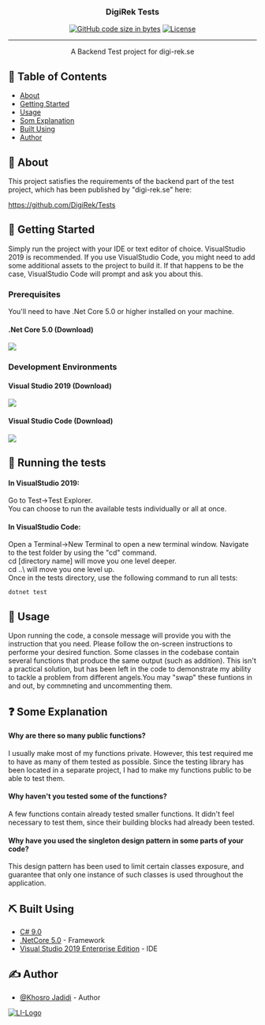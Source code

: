 <h3 align="center">DigiRek Tests</h3>

<div align="center">

[![GitHub code size in bytes](https://img.shields.io/github/languages/code-size/KhosroJadidi/DigiRek-Tests)]()
[![License](https://img.shields.io/badge/license-MIT-blue.svg)](/LICENSE)

</div>

---

<p align="center"> A Backend Test project for digi-rek.se
    <br> 
</p>

## 📝 Table of Contents

- [About](#about)
- [Getting Started](#getting_started)
- [Usage](#usage)
- [Som Explanation](#som-explanation)
- [Built Using](#built_using)
- [Author](#authors)

## 🧐 About <a name = "about"></a>

This project satisfies the requirements of the backend part of the test project, which has been published by "digi-rek.se" here:

https://github.com/DigiRek/Tests

## 🏁 Getting Started <a name = "getting_started"></a>

Simply run the project with your IDE or text editor of choice. VisualStudio 2019 is recommended. If you use VisualStudio Code, you might need to add some additional assets to the project to build it. If that happens to be the case, VisualStudio Code will prompt and ask you about this.

### Prerequisites

You'll need to have .Net Core 5.0 or higher installed on your machine.

<h4>.Net Core 5.0 (Download)</h4>
<a href="https://dotnet.microsoft.com/download">
    <img src="https://doggy8088.gallerycdn.vsassets.io/extensions/doggy8088/netcore-extension-pack/1.4.0/1599926502705/Microsoft.VisualStudio.Services.Icons.Default"></img>
</a>

### Development Environments

<div>
    <h4>Visual Studio 2019 (Download)</h4>
    <a href="https://visualstudio.microsoft.com/vs/features/net-development/">
        <img src="https://www.softexia.com/wp-content/uploads/2019/03/Visual_Studio_logo.png"></img>
    </a>
</div>
<div>
    <h4>Visual Studio Code (Download)</h4>
    <a href="https://code.visualstudio.com/">
        <img src="https://laumania.net/wp-content/uploads/vscode_256x256.png"></img>
    </a>
</div>

## 🔧 Running the tests <a name = "tests"></a>

<h4>In VisualStudio 2019:</h4>
Go to Test->Test Explorer.<br>
You can choose to run the available tests individually or all at once.

<h4>In VisualStudio Code:</h4>
Open a Terminal->New Terminal to open a new terminal window.
Navigate to the test folder by using the "cd" command.<br>
cd [directory name] will move you one level deeper.<br>
cd ..\ will move you one level up.<br>
Once in the tests directory, use the following command to run all tests:


```
dotnet test
```

## 🎈 Usage <a name="usage"></a>

Upon running the code, a console message will provide you with the instruction that you need.
Please follow the on-screen instructions to performe your desired function.
Some classes in the codebase contain several functions that produce the same output (such as addition). This isn't a practical solution, but has been left in the code to demonstrate my ability to tackle a problem from different angels.You may "swap" these funtions in and out, by commneting and uncommenting them.

## ❓ Some Explanation <a name="som-explanation"></a>

<h4>Why are there so many public functions?</h4>
I usually make most of my functions private. However, this test required me to have as many of them tested as possible. 
Since the testing library has been located in a separate project, I had to make my functions public to be able to test them.

<h4>Why haven't you tested some of the functions?</h4>
A few functions contain already tested smaller functions. 
It didn't feel necessary to test them, since their building blocks had already been tested.

<h4>Why have you used the singleton design pattern in some parts of your code?</h4>
This design pattern has been used to limit certain classes exposure, and guarantee that only one instance of such classes is used throughout the application.


## ⛏️ Built Using <a name = "built_using"></a>

- [C# 9.0]()
- [.NetCore 5.0](https://dotnet.microsoft.com/download) - Framework
- [Visual Studio 2019 Enterprise Edition](https://visualstudio.microsoft.com/vs/features/net-development/) - IDE

## ✍️ Author <a name = "authors"></a>

- [@Khosro Jadidi](https://github.com/KhosroJadidi) - Author
<a href="https://www.linkedin.com/in/khosrojadidi/">
    <img src='https://i.postimg.cc/FK4GhcrS/LI-Logo.png' alt='LI-Logo'/>
</a>